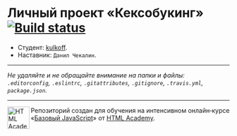 # Личный проект «Кексобукинг» [![Build status][travis-image]][travis-url]

* Студент: [kulkoff](https://up.htmlacademy.ru/javascript/11/user/32604).
* Наставник: `Данил Чекалин`.

---

_Не удаляйте и не обращайте внимание на папки и файлы:_<br>
_`.editorconfig`, `.eslintrc`, `.gitattributes`, `.gitignore`, `.travis.yml`, `package.json`._

---

<a href="https://htmlacademy.ru/intensive/javascript"><img align="left" width="50" height="50" title="HTML Academy" src="https://up.htmlacademy.ru/static/img/intensive/javascript/logo-for-github.svg"></a>

Репозиторий создан для обучения на интенсивном онлайн‑курсе «[Базовый JavaScript](https://htmlacademy.ru/intensive/javascript)» от [HTML Academy](https://htmlacademy.ru).

[travis-image]: https://travis-ci.org/htmlacademy-javascript/32604-keksobooking.svg?branch=master
[travis-url]: https://travis-ci.org/htmlacademy-javascript/32604-keksobooking
